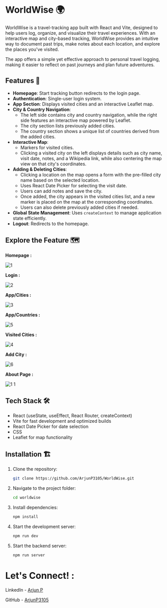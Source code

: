 # WorldWise 🌍

WorldWise is a travel-tracking app built with React and Vite, designed to help users log, organize, and visualize their travel experiences. With an interactive map and city-based tracking, WorldWise provides an intuitive way to document past trips, make notes about each location, and explore the places you've visited. 

The app offers a simple yet effective approach to personal travel logging, making it easier to reflect on past journeys and plan future adventures.

## Features 🚀

- **Homepage**: Start tracking button redirects to the login page.
- **Authentication**: Single-user login system.
- **App Section**: Displays visited cities and an interactive Leaflet map.
- **City & Country Navigation**:
  - The left side contains city and country navigation, while the right side features an interactive map powered by Leaflet.
  - The city section lists previously added cities.
  - The country section shows a unique list of countries derived from the added cities.
- **Interactive Map**:
  - Markers for visited cities.
  - Clicking a visited city on the left displays details such as city name, visit date, notes, and a Wikipedia link, while also centering the map view on that city's coordinates.
- **Adding & Deleting Cities**:
  - Clicking a location on the map opens a form with the pre-filled city name based on the selected location.
  - Uses React Date Picker for selecting the visit date.
  - Users can add notes and save the city.
  - Once added, the city appears in the visited cities list, and a new marker is placed on the map at the corresponding coordinates.
  - Users can also delete previously added cities if needed.
- **Global State Management**: Uses `createContext` to manage application state efficiently.
- **Logout**: Redirects to the homepage.

## Explore the Feature 🗺

**Homepage :**

![1](https://github.com/user-attachments/assets/27986cfc-f650-4d80-a877-fab29af711a9)

**Login :**

![2](https://github.com/user-attachments/assets/eeb56355-3174-4a01-899c-79c242e8c11b)

**App/Cities :**

![3](https://github.com/user-attachments/assets/40cfc759-b737-4825-8af5-5468d52abed1)

**App/Countries :**

![5](https://github.com/user-attachments/assets/7aa6226b-1054-4d48-bf39-3c2c1f999584)

**Visited Cities :**

![4](https://github.com/user-attachments/assets/b2f89bd6-879b-4e26-a853-cca027efb0c1)

**Add City :**

![6](https://github.com/user-attachments/assets/e0f2c033-4369-45ec-aa26-4333071ae707)

**About Page :**

![1 1](https://github.com/user-attachments/assets/e6f7578d-9c03-4ea6-8115-1c4a58dbd6bb)

## Tech Stack 🛠️

- React (useState, useEffect, React Router, createContext)
- Vite for fast development and optimized builds
- React Date Picker for date selection
- CSS
- Leaflet for map functionality

## Installation 🏗️

1. Clone the repository:
   ```sh
   git clone https://github.com/ArjunP3105/WorldWise.git
   ```
2. Navigate to the project folder:
   ```sh
   cd worldwise
   ```
3. Install dependencies:
   ```sh
   npm install
   ```
4. Start the development server:
   ```sh
   npm run dev
   ```
5. Start the backend server:
   ```sh
   npm run server
   ```


# Let's Connect! :

LinkedIn - [Arjun P](https://www.linkedin.com/in/arjun-p-810a96318/) 

GitHub - [ArjunP3105](https://github.com/ArjunP3105)



